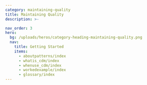 ```yaml
---
category: maintaining-quality
title: Maintaining Quality
description: >-

nav_order: 3
hero:
  bg: /uploads/heros/category-heading-maintaining-quality.png
  nav:
    title: Getting Started
    items:
      - aboutpatterns/index
      - whatis_cdm/index
      - whenuse_cdm/index
      - workedexample/index      
      - glossary/index 
---
```

